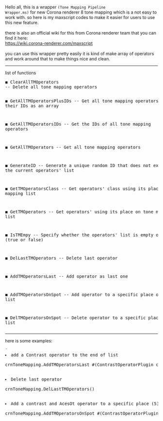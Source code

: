 Hello all,
this is a wrapper <code>(Tone Mapping Pipeline Wrapper.ms)</code> for new Corona renderer 8 tone mapping which is a not easy to work with. so here is my maxscript codes to make it easier for users to use this new feature.
<br><br>
there is also an official wiki for this from Corona renderer team that you can find it here:
<br> https://wiki.corona-renderer.com/maxscript
<br><br>
you can use this wrapper pretty easily it is kind of make array of operators and work around that to make things nice and clean.
<hr>
list of functions
<br>
<pre>
◼ ClearAllTMOperators
-- Delete all tone mapping operators

◼ GetAllTMOperatorsPlusIDs
-- Get all tone mapping operators and their IDs as an array

◼ GetAllTMOperatorsIDs
-- Get the IDs of all tone mapping operators

◼ GetAllTMOperators
-- Get all tone mapping operators

◼ GenerateID
-- Generate a unique random ID that does not exist in the current operators' list

◼ GetTMOperatorsClass
-- Get operators' class using its place on tone mapping list

◼ GetTMOperators
-- Get operators' using its place on tone mapping list

◼ IsTMEmpy
-- Specify whether the operators' list is empty or not (true or false)

◼ DelLastTMOperators
-- Delete last operator

◼ AddTMOperatorsLast
-- Add operator as last one

◼ AddTMOperatorsOnSpot
-- Add operator to a specific place on the list

◼ DelTMOperatorsOnSpot
-- Delete operator to a specific place on the list
</pre>
<hr>
here is some examples:
<br>
<pre>
َ<li>add a Contrast operator to the end of list</li>
crnToneMapping.AddTMOperatorsLast #(ContrastOperatorPlugin colorMappingOperator_contrast:2.00)
<br>
<li>Delete last operator</li>
crnToneMapping.DelLastTMOperators()
<br>
<li>Add a contrast and AcesOt operator to a specific place (5) on the list and also change their parameters</li>
crnToneMapping.AddTMOperatorsOnSpot #(ContrastOperatorPlugin colorMappingOperator_contrast:0.6, AcesOtOperatorPlugin colorMappingOperator_opacity:0.4) id:5
</pre>
